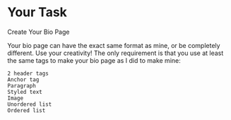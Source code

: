 # Your Task
Create Your Bio Page

Your bio page can have the exact same format as mine, or be completely different. Use your creativity! The only requirement is that you use at least the same tags to make your bio page as I did to make mine:

    2 header tags
    Anchor tag
    Paragraph
    Styled text
    Image
    Unordered list
    Ordered list

